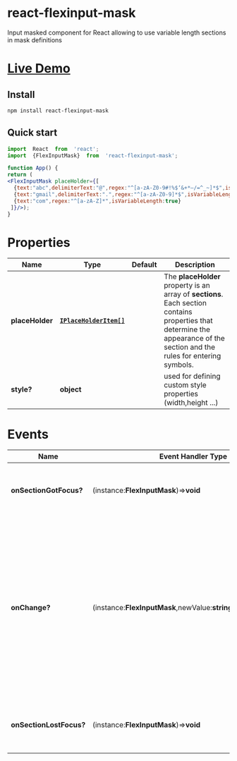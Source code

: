 # react-flexinput-mask
Input masked component for React allowing to use variable length sections in mask definitions

# [Live Demo](https://orudnev.github.io/react-flexinputmask-demo/)

## Install

```sh
npm install react-flexinput-mask
```
## Quick start

```jsx
import  React  from  'react';
import  {FlexInputMask}  from  'react-flexinput-mask';

function App() {
return (
<FlexInputMask placeHolder={[
  {text:"abc",delimiterText:"@",regex:"^[a-zA-Z0-9#!%$‘&+*–/=^_~]*$",isVariableLength:true},
  {text:"gmail",delimiterText:".",regex:"^[a-zA-Z0-9]*$",isVariableLength:true},
  {text:"com",regex:"^[a-zA-Z]*",isVariableLength:true}
 ]}/>);
}
```
# Properties
| Name   |Type | Default | Description |
|--    |-- |--|--|
| **placeHolder**   |**[`IPlaceHolderItem[]`](#IPlaceHolderItem)** ||The **placeHolder** property is an array of **sections**. Each section contains properties that determine the appearance of the section and the rules for entering symbols. |
| **style?**   |**object** ||used for defining custom style properties (width,height ...)|
# Events
| Name   |Event Handler Type| Description |
|--    |-- |--|
|  **onSectionGotFocus?**|(instance:**FlexInputMask**)=>**void** |fires when any section of placeHolder gets a focus.|
|  **onChange?**|(instance:**FlexInputMask**,newValue:**string**)=>**boolean**)=>**void** |fires when user changes section content. **newValue** - not commited changes, if **onChange** handler returns **false** the changes would be rejected (previous value will be restored) |
|  **onSectionLostFocus?**|(instance:**FlexInputMask**)=>**void** |fires when any section of placeHolder losts a focus.|


